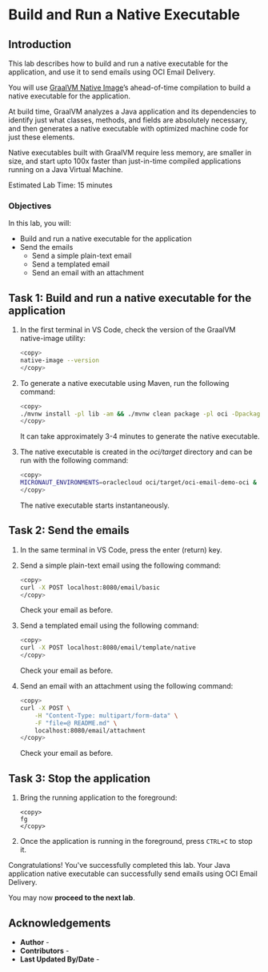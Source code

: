 # Build and Run a Native Executable

## Introduction

This lab describes how to build and run a native executable for the application, and use it to send emails using OCI Email Delivery.

You will use [GraalVM Native Image](https://docs.oracle.com/en/graalvm/jdk/17/docs/overview/)’s ahead-of-time compilation to build a native executable for the application.

At build time, GraalVM analyzes a Java application and its dependencies to identify just what classes, methods, and fields are absolutely necessary, and then generates a native executable with optimized machine code for just these elements.

Native executables built with GraalVM require less memory, are smaller in size, and start upto 100x faster than just-in-time compiled applications running on a Java Virtual Machine.

Estimated Lab Time: 15 minutes

### Objectives

In this lab, you will:

* Build and run a native executable for the application
* Send the emails
	* Send a simple plain-text email
	* Send a templated email
	* Send an email with an attachment

## Task 1: Build and run a native executable for the application

1. In the first terminal in VS Code, check the version of the GraalVM native-image utility:

	``` bash
	<copy>
	native-image --version
	</copy>
	```

2. To generate a native executable using Maven, run the following command:

	``` bash
	<copy>
	./mvnw install -pl lib -am && ./mvnw clean package -pl oci -Dpackaging=native-image
	</copy>
	```

   It can take approximately 3-4 minutes to generate the native executable.

3. The native executable is created in the _oci/target_ directory and can be run with the following command:

	``` bash
	<copy>
	MICRONAUT_ENVIRONMENTS=oraclecloud oci/target/oci-email-demo-oci &
	</copy>
	```

   The native executable starts instantaneously.

## Task 2: Send the emails

1. In the same terminal in VS Code, press the enter (return) key.

2. Send a simple plain-text email using the following command:

	``` bash
	<copy>
	curl -X POST localhost:8080/email/basic
	</copy>
	```

	Check your email as before.

3. Send a templated email using the following command:

	``` bash
	<copy>
	curl -X POST localhost:8080/email/template/native
	</copy>
	```

	Check your email as before.

4. Send an email with an attachment using the following command:

	``` bash
	<copy>
	curl -X POST \
		-H "Content-Type: multipart/form-data" \
		-F "file=@ README.md" \
		localhost:8080/email/attachment
	</copy>
	```

	Check your email as before.

## Task 3: Stop the application

1. Bring the running application to the foreground:

	```
	<copy>
	fg
	</copy>
	```

2. Once the application is running in the foreground, press `CTRL+C` to stop it.

Congratulations! You've successfully completed this lab. Your Java application native executable can successfully send emails using OCI Email Delivery.

You may now **proceed to the next lab**.

## Acknowledgements

* **Author** - [](var:author)
* **Contributors** - [](var:contributors)
* **Last Updated By/Date** - [](var:last_updated)
